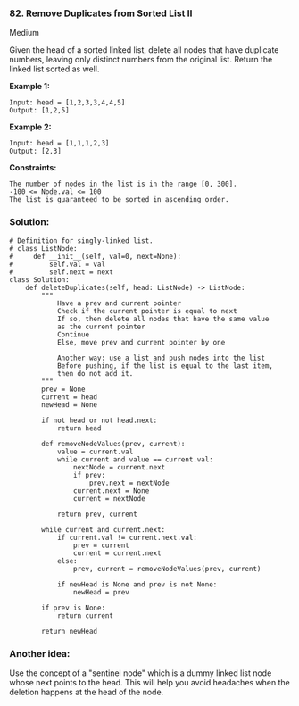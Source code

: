 ### 82. Remove Duplicates from Sorted List II
Medium

Given the head of a sorted linked list, delete all nodes that have duplicate numbers, leaving only distinct numbers from the original list. Return the linked list sorted as well. 

**Example 1:**
```
Input: head = [1,2,3,3,4,4,5]
Output: [1,2,5]
```

**Example 2:**
```
Input: head = [1,1,1,2,3]
Output: [2,3]
``` 

**Constraints:**
```
The number of nodes in the list is in the range [0, 300].
-100 <= Node.val <= 100
The list is guaranteed to be sorted in ascending order.
```

### Solution:
```
# Definition for singly-linked list.
# class ListNode:
#     def __init__(self, val=0, next=None):
#         self.val = val
#         self.next = next
class Solution:
    def deleteDuplicates(self, head: ListNode) -> ListNode:
        """
            Have a prev and current pointer
            Check if the current pointer is equal to next
            If so, then delete all nodes that have the same value
            as the current pointer
            Continue
            Else, move prev and current pointer by one
            
            Another way: use a list and push nodes into the list
            Before pushing, if the list is equal to the last item,
            then do not add it.
        """
        prev = None
        current = head
        newHead = None

        if not head or not head.next:
            return head
        
        def removeNodeValues(prev, current):
            value = current.val
            while current and value == current.val:
                nextNode = current.next
                if prev:
                    prev.next = nextNode
                current.next = None
                current = nextNode
            
            return prev, current
        
        while current and current.next:
            if current.val != current.next.val:
                prev = current
                current = current.next
            else:
                prev, current = removeNodeValues(prev, current)
            
            if newHead is None and prev is not None:
                newHead = prev
        
        if prev is None:
            return current
        
        return newHead
```
### Another idea:
Use the concept of a "sentinel node" which is a dummy linked list node whose next points to the head. This will help you avoid headaches when the deletion happens
at the head of the node.
